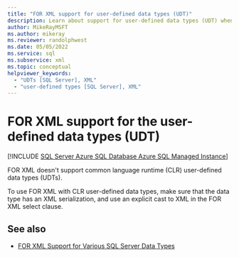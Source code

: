 ```yaml
---
title: "FOR XML support for user-defined data types (UDT)"
description: Learn about support for user-defined data types (UDT) when using the FOR XML clause.
author: MikeRayMSFT
ms.author: mikeray
ms.reviewer: randolphwest
ms.date: 05/05/2022
ms.service: sql
ms.subservice: xml
ms.topic: conceptual
helpviewer_keywords:
  - "UDTs [SQL Server], XML"
  - "user-defined types [SQL Server], XML"
---
```

# FOR XML support for the user-defined data types (UDT)

[!INCLUDE [SQL Server Azure SQL Database Azure SQL Managed Instance](../../includes/applies-to-version/sql-asdb-asdbmi.md)]

FOR XML doesn't support common language runtime (CLR) user-defined data types (UDTs).

To use FOR XML with CLR user-defined data types, make sure that the data type has an XML serialization, and use an explicit cast to XML in the FOR XML select clause.

## See also

- [FOR XML Support for Various SQL Server Data Types](../../relational-databases/xml/for-xml-support-for-various-sql-server-data-types.md)
